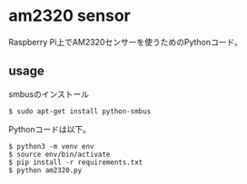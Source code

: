 # am2320 sensor

Raspberry Pi上でAM2320センサーを使うためのPythonコード。

## usage

smbusのインストール

    $ sudo apt-get install python-smbus

Pythonコードは以下。

    $ python3 -m venv env
    $ source env/bin/activate
    $ pip install -r requirements.txt
    $ python am2320.py

